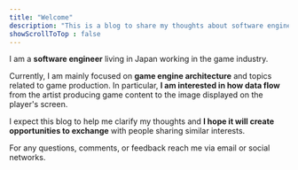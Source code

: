 ```yaml
---
title: "Welcome"
description: "This is a blog to share my thoughts about software engineering and game engine"
showScrollToTop : false
---
```


I am a **software engineer** living in Japan working in the game industry. 

Currently, I am mainly focused on **game engine architecture** and topics related to game production. 
In particular, **I am interested in how data flow** from the artist producing game content to the image displayed on the player's screen.

I expect this blog to help me clarify my thoughts and **I hope it will create opportunities to exchange** with people sharing similar interests.

For any questions, comments, or feedback reach me via email or social networks.